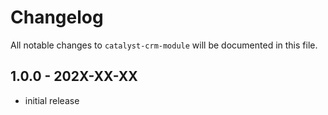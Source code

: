 # Changelog

All notable changes to `catalyst-crm-module` will be documented in this file.

## 1.0.0 - 202X-XX-XX

- initial release
